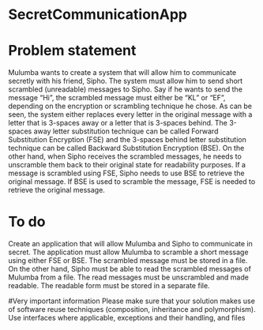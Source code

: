 # SecretCommunicationApp

# Problem statement

Mulumba wants to create a system that will allow him to communicate secretly with his friend, Sipho. The system must allow him to send short scrambled 
(unreadable) messages to Sipho. Say if he wants to send the message “Hi”, the scrambled message must either be “KL” or “EF”, depending on the encryption 
or scrambling technique he chose. As can be seen, the system either replaces every letter in the original message with a letter that is 3-spaces away or a letter 
that is 3-spaces behind. The 3-spaces away letter substitution technique can be called Forward Substitution Encryption (FSE) and the 3-spaces behind letter 
substitution technique can be called Backward Substitution Encryption (BSE). 
On the other hand, when Sipho receives the scrambled messages, he needs to unscramble them back to their original state for readability purposes. If a message 
is scrambled using FSE, Sipho needs to use BSE to retrieve the original message. If BSE is used to scramble the message, FSE is needed to retrieve the original 
message.

# To do
Create an application that will allow Mulumba and Sipho to communicate in secret. The application must allow Mulumba to scramble a short message using 
either FSE or BSE. The scrambled message must be stored in a file. On the other hand, Sipho must be able to read the scrambled messages of Mulumba from a 
file. The read messages must be unscrambled and made readable. The readable form must be stored in a separate file.

#Very important information
Please make sure that your solution makes use of software reuse techniques (composition, inheritance and polymorphism). Use interfaces where applicable, 
exceptions and their handling, and files
